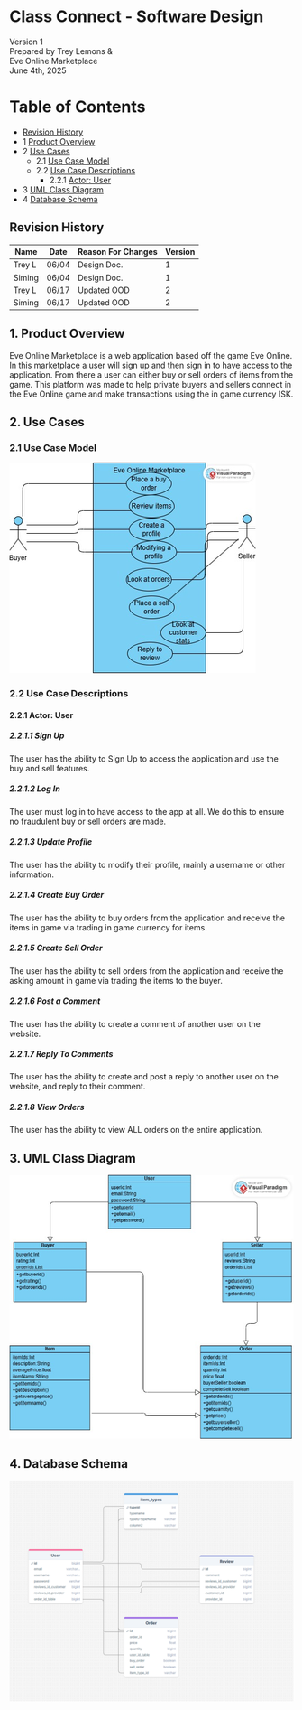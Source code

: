 # Class Connect - Software Design 

Version 1  
Prepared by Trey  Lemons & \
Eve Online Marketplace\
June 4th, 2025

Table of Contents
=================
* [Revision History](#revision-history)
* 1 [Product Overview](#1-product-overview)
* 2 [Use Cases](#2-use-cases)
  * 2.1 [Use Case Model](#21-use-case-model)
  * 2.2 [Use Case Descriptions](#22-use-case-descriptions)
    * 2.2.1 [Actor: User ](#221-actor-User)
* 3 [UML Class Diagram](#3-uml-class-diagram)
* 4 [Database Schema](#4-database-schema)

## Revision History
| Name | Date    | Reason For Changes  | Version   |
| ---- | ------- | ------------------- | --------- |
|  Trey L  | 06/04   |Design Doc.      |    1      |
|   Siming   | 06/04        |  Design Doc.                   |      1     |
|  Trey L    |    06/17     |     Updated OOD                |     2      |
|  Siming   |    06/17     |    Updated OOD               |     2      |

## 1. Product Overview
Eve Online Marketplace is a web application based off the game Eve Online. In this marketplace a user will sign up and then sign in to have access to the application. From there a user can either buy or sell orders of items from the game. This platform was made to help private buyers and sellers connect in the Eve Online game and make transactions using the in game currency ISK.

## 2. Use Cases
### 2.1 Use Case Model
![Use Case Model](https://github.com/nomekop65/su25-team9/blob/main/Object%20Orientation%20Design/usercasediagram.jpg?raw=true)

### 2.2 Use Case Descriptions

#### 2.2.1 Actor: User
##### 2.2.1.1 Sign Up
The user has the ability to Sign Up to access the application and use the buy and sell features.
##### 2.2.1.2 Log In
The user must log in to have access to the app at all. We do this to ensure no fraudulent buy or sell orders are made.
##### 2.2.1.3 Update Profile
The user has the ability to modify their profile, mainly a username or other information.
##### 2.2.1.4 Create Buy Order
The user has the ability to buy orders from the application and receive the items in game via trading in game currency for items.
##### 2.2.1.5 Create Sell Order
The user has the ability to sell orders from the application and receive the asking amount in game via trading the items to the buyer. 
##### 2.2.1.6 Post a Comment
The user has the ability to create a comment of another user on the website.
##### 2.2.1.7 Reply To Comments
The user has the ability to create and post a reply to another user on the website, and reply to their comment.
##### 2.2.1.8 View Orders
The user has the ability to view ALL orders on the entire application.

## 3. UML Class Diagram
![UML Class Diagram](https://github.com/nomekop65/su25-team9/blob/main/Object%20Orientation%20Design/UML%20Diagram.jpg?raw=true)
## 4. Database Schema
![Database Schema](https://github.com/nomekop65/su25-team9/blob/main/Object%20Orientation%20Design/UPDATEDSCHEMA2.png?raw=true)
